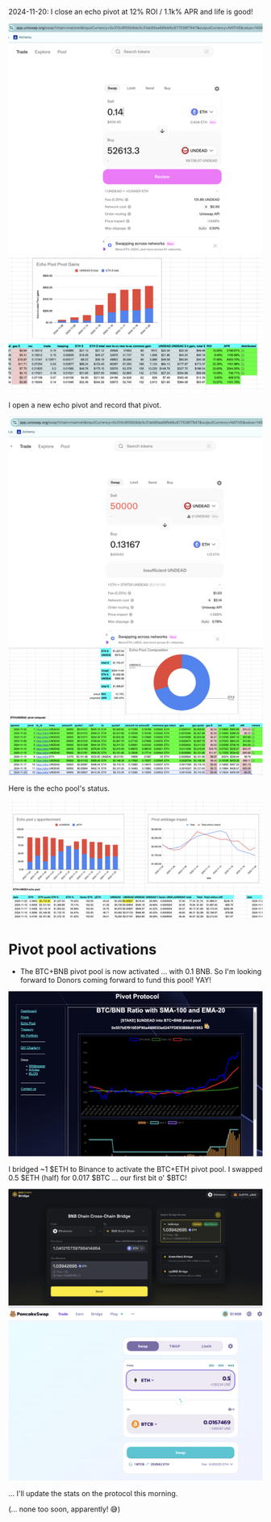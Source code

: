 2024-11-20: I close an echo pivot at 12% ROI / 1.1k% APR and life is good! 

![Swap to close echo pivot](imgs/01a-swap-close-echo-pivot.png)
![Record close pivot](imgs/01b-record.png)

I open a new echo pivot and record that pivot. 

![Swap to open echo pivot](imgs/02a-swap.png)
![Record open pivot](imgs/02b-open-pivot.png)

Here is the echo pool's status.

![Echo pool status](imgs/02c-echo-pool.png)

# Pivot pool activations

* The BTC+BNB pivot pool is now activated ... with 0.1 BNB. So I'm looking forward to Donors coming forward to fund this pool! YAY!

![BTC+BNB pivot pool activated](imgs/03-btc-bnb-pool-activated.png)

I bridged ~1 $ETH to Binance to activate the BTC+ETH pivot pool. I swapped 0.5 $ETH (half) for 0.017 $BTC ... our first bit o' $BTC!

![Bridge ETH to Binance](imgs/04a-bridge-eth-to-binance.png)
![Swap ETH to BTC](imgs/04b-swap-eth-to-btc.png)

... I'll update the stats on the protocol this morning.

(... none too soon, apparently! 😅)
